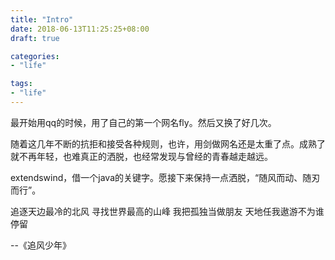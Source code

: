 ```yaml
---
title: "Intro"
date: 2018-06-13T11:25:25+08:00
draft: true

categories:
- "life"

tags:
- "life"
---
```


最开始用qq的时候，用了自己的第一个网名fly。然后又换了好几次。

随着这几年不断的抗拒和接受各种规则，也许，用剑做网名还是太重了点。成熟了就不再年轻，也难真正的洒脱，也经常发现与曾经的青春越走越远。

extendswind，借一个java的关键字。愿接下来保持一点洒脱，“随风而动、随刃而行”。

> 
追逐天边最冷的北风
寻找世界最高的山峰
我把孤独当做朋友
天地任我遨游不为谁停留
> 
 --《追风少年》
